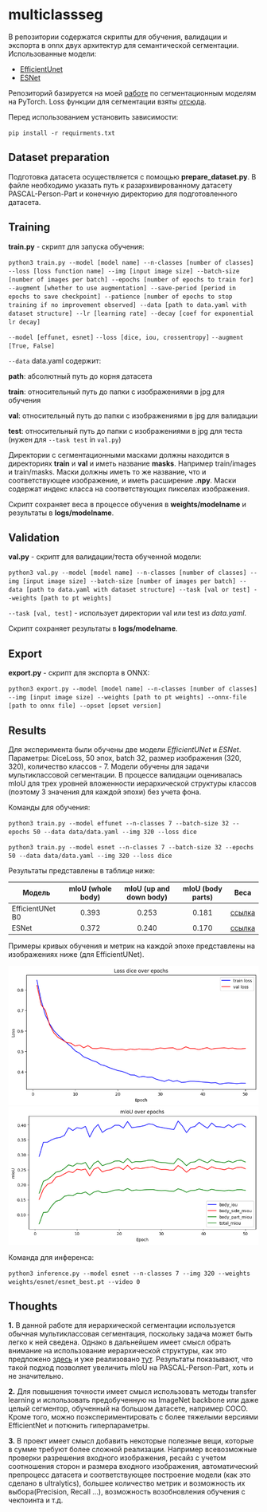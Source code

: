 # multiclassseg

В репозитории содержатся скрипты для обучения, валидации и экспорта в onnx двух архитектур для семантической сегментации.
Использованные модели:

- [EfficientUnet](https://openaccess.thecvf.com/content_CVPRW_2020/papers/w22/Baheti_Eff-UNet_A_Novel_Architecture_for_Semantic_Segmentation_in_Unstructured_Environment_CVPRW_2020_paper.pdf)
- [ESNet](https://github.com/xiaoyufenfei/ESNet)

Репозиторий базируется на моей [работе](https://github.com/DmitriyKras/segmentation_models) по сегментационным моделям на PyTorch. Loss функции для сегментации взяты [отсюда](https://github.com/qubvel-org/segmentation_models.pytorch).

Перед использованием установить зависимости:

`pip install -r requirments.txt`

## Dataset preparation

Подготовка датасета осуществляется с помощью **prepare_dataset.py**. В файле необходимо указать путь к разархивированному датасету PASCAL-Person-Part и конечную директорию для подготовленного датасета.

## Training

**train.py** - скрипт для запуска обучения:

`python3 train.py --model [model name] --n-classes [number of classes] --loss [loss function name] --img [input image size] --batch-size [number of images per batch] --epochs [number of epochs to train for] --augment [whether to use augmentation] --save-period [period in epochs to save checkpoint] --patience [number of epochs to stop training if no improvement observed] --data [path to data.yaml with dataset structure] --lr [learning rate] --decay [coef for exponential lr decay]`

`--model [effunet, esnet]`
`--loss [dice, iou, crossentropy]`
`--augment [True, False]`

`--data` data.yaml содержит:

**path**: абсолютный путь до корня датасета

**train**: относительный путь до папки с изображениями в jpg для обучения

**val**: относительный путь до папки с изображениями в jpg для валидации

**test**: относительный путь до папки с изображениями в jpg для теста (нужен для `--task test` in `val.py`)

Директории с сегментационными масками должны находится в директориях **train** и **val** и иметь название **masks**. Например train/images и train/masks. Маски должны иметь то же название, что и соответствующее изображение, и иметь расширение **.npy**. Маски содержат индекс класса на соответствующих пикселах изображения.

Скрипт сохраняет веса в процессе обучения в **weights/modelname** и результаты в **logs/modelname**.

## Validation

**val.py** - скрипт для валидации/теста обученной модели:

`python3 val.py --model [model name] --n-classes [number of classes] --img [input image size] --batch-size [number of images per batch] --data [path to data.yaml with dataset structure] --task [val or test] --weights [path to pt weights]`

`--task [val, test]` - использует директории val или test из *data.yaml*.

Скрипт сохраняет результаты в **logs/modelname**.

## Export

**export.py** - скрипт для экспорта в ONNX:

`python3 export.py --model [model name] --n-classes [number of classes] --img [input image size] --weights [path to pt weights] --onnx-file [path to onnx file] --opset [opset version]`

## Results

Для эксперимента были обучены две модели *EfficientUNet* и *ESNet*. Параметры: DiceLoss, 50 эпох, batch 32, размер изображения (320, 320), количество классов - 7. Модели обучены для задачи мультиклассовой сегментации. В процессе валидации оценивалась mIoU для трех уровней вложенности иерархической структуры классов (поэтому 3 значения для каждой эпохи) без учета фона.

Команды для обучения:

`python3 train.py --model effunet --n-classes 7 --batch-size 32 --epochs 50 --data data/data.yaml --img 320 --loss dice`

`python3 train.py --model esnet --n-classes 7 --batch-size 32 --epochs 50 --data data/data.yaml --img 320 --loss dice`

Результаты представлены в таблице ниже:

| Модель              | mIoU (whole body) | mIoU (up and down body) | mIoU (body parts) | Веса |
|---------            | :---------------: | :---------------: | :---------------: | -----|
| EfficientUNet B0    | 0.393             | 0.253             | 0.181             | [ссылка](https://drive.google.com/file/d/1rmlujjSeSEGJQXZEboKzv3ImF3xb4uZv/view?usp=sharing) |
| ESNet               | 0.372             | 0.240             | 0.170             | [ссылка](https://drive.google.com/file/d/1jRaVothrh8Np6JcMDzx65mOqX7Fv1mh2/view?usp=sharing) |

Примеры кривых обучения и метрик на каждой эпохе представлены на изображениях ниже (для EfficientUNet).

![Learning curves](/assets/loss.png)
![Metrics](/assets/metrics.png)

Команда для инференса:

`python3 inference.py --model esnet --n-classes 7 --img 320 --weights weights/esnet/esnet_best.pt --video 0`

## Thoughts

**1.** В данной работе для иерархической сегментации используется обычная мультиклассовая сегментация, поскольку задача может быть легко к ней сведена. Однако в дальнейшем имеет смысл обрать внимание на использование иерархической структуры, как это предложено [здесь](https://arxiv.org/abs/2203.14335) и уже реализовано [тут](https://github.com/lingorX/HieraSeg). Результаты показывают, что такой подход позволяет увеличить mIoU на PASCAL-Person-Part, хоть и не значительно.

**2.** Для повышения точности имеет смысл использовать методы transfer learning и использовать предобученную на ImageNet backbone или даже целый сегментор, обученный на большом датасете, например COCO. Кроме того, можно поэкспериментировать с более тяжелыми версиями EfficientNet и потюнить гиперпараметры.

**3.** В проект имеет смысл добавить некоторые полезные вещи, которые в сумме требуют более сложной реализации. Например всевозможные проверки разрешения входного изображения, ресайз с учетом соотношения сторон и размера входного изображения, автоматический препроцесс датасета и соответствующее построение модели (как это сделано в ultralytics), большее количество метрик и возможность их выбора(Precision, Recall ...), возможность возобновления обучения с чекпоинта и т.д.